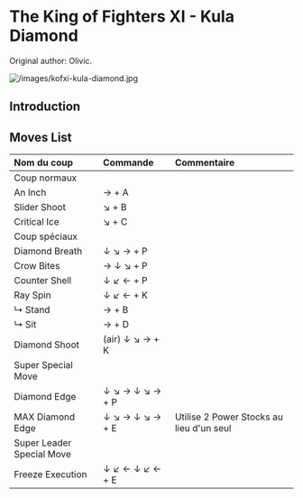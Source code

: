 # The King of Fighters XI - Kula Diamond

Original author: Olivic.

![](/images/kofxi-kula-diamond.jpg "/images/kofxi-kula-diamond.jpg")

## Introduction

## Moves List

| Nom du coup               | Commande        | Commentaire                              |
|:--------------------------|:----------------|:-----------------------------------------|
| Coup normaux              |                 |                                          |
| An Inch                   | → + A           |                                          |
| Slider Shoot              | ↘ + B           |                                          |
| Critical Ice              | ↘ + C           |                                          |
| Coup spéciaux             |                 |                                          |
| Diamond Breath            | ↓ ↘ → + P       |                                          |
| Crow Bites                | → ↓ ↘ + P       |                                          |
| Counter Shell             | ↓ ↙ ← + P       |                                          |
| Ray Spin                  | ↓ ↙ ← + K       |                                          |
| ↳ Stand                   | → + B           |                                          |
| ↳ Sit                     | → + D           |                                          |
| Diamond Shoot             | (air) ↓ ↘ → + K |                                          |
| Super Special Move        |                 |                                          |
| Diamond Edge              | ↓ ↘ → ↓ ↘ → + P |                                          |
| MAX Diamond Edge          | ↓ ↘ → ↓ ↘ → + E | Utilise 2 Power Stocks au lieu d'un seul |
| Super Leader Special Move |                 |                                          |
| Freeze Execution          | ↓ ↙ ← ↓ ↙ ← + E |                                          |
